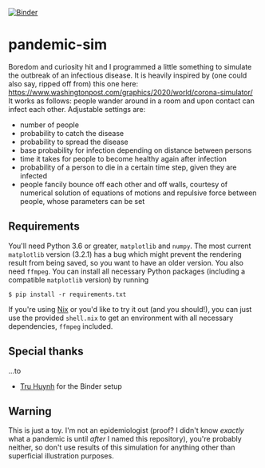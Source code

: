[![Binder](https://mybinder.org/badge_logo.svg)](https://mybinder.org/v2/gh/simeoncarstens/pandemic-sim/master?filepath=simulation.ipynb)
# pandemic-sim
Boredom and curiosity hit and I programmed a little something to simulate the outbreak of an infectious disease. It is heavily inspired by (one could also say, ripped off from) this one here: https://www.washingtonpost.com/graphics/2020/world/corona-simulator/  
It works as follows: people wander around in a room and upon contact can infect each other. Adjustable settings are:

- number of people
- probability to catch the disease
- probability to spread the disease
- base probability for infection depending on distance between persons
- time it takes for people to become healthy again after infection
- probability of a person to die in a certain time step, given they are infected
- people fancily bounce off each other and off walls, courtesy of numerical solution of equations of motions and repulsive force between people, whose parameters can be set

## Requirements
You'll need Python 3.6 or greater, `matplotlib` and `numpy`. The most current `matplotlib` version (3.2.1) has a bug which might prevent the rendering result from being saved, so you want to have an older version. You also need `ffmpeg`. You can install all necessary Python packages (including a compatible `matplotlib` version) by running
```
$ pip install -r requirements.txt
```
If you're using [Nix](https://nixos.org) or you'd like to try it out (and you should!), you can just use the provided `shell.nix` to get an environment with all necessary dependencies, `ffmpeg` included.

## Special thanks
...to

- [Tru Huynh](https://github.com/truatpasteurdotfr) for the Binder setup

## Warning
This is just a toy. I'm not an epidemiologist (proof? I didn't know _exactly_ what a pandemic is until _after_ I named this repository), you're probably neither, so don't use results of this simulation for anything other than superficial illustration purposes.
